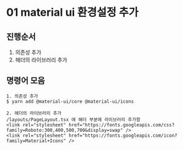 # 01 material ui 환경설정 추가

## 진행순서
1. 의존성 추가
2. 헤더의 라이브러리 추가

## 명령어 모음
```
1. 의존성 추가
$ yarn add @material-ui/core @material-ui/icons

2. 헤더의 라이브러리 추가
/layouts/PageLayout.tsx 에 해더 부분에 라이브러리 추가함
<link rel="stylesheet" href="https://fonts.googleapis.com/css?family=Roboto:300,400,500,700&display=swap" />
<link rel="stylesheet" href="https://fonts.googleapis.com/icon?family=Material+Icons" />

```